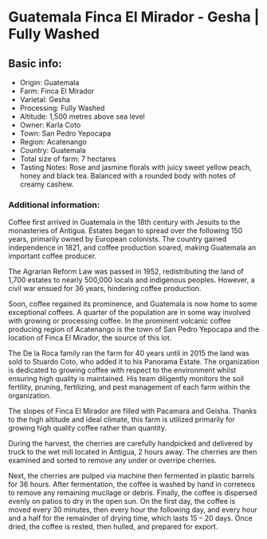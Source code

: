 # Guatemala Finca El Mirador - Gesha | Fully Washed

## Basic info:

- Origin: Guatemala
- Farm: Finca El Mirador
- Varietal: Gesha
- Processing: Fully Washed
- Altitude: 1,500 metres above sea level
- Owner: Karla Coto
- Town: San Pedro Yepocapa
- Region: Acatenango
- Country: Guatemala
- Total size of farm: 7 hectares
- Tasting Notes: Rose and jasmine florals with juicy sweet yellow peach, honey and black tea. Balanced with a rounded body with notes of creamy cashew.

### Additional information:

Coffee first arrived in Guatemala in the 18th century with Jesuits to the monasteries of Antigua. Estates began to spread over the following 150 years, primarily owned by European colonists. The country gained independence in 1821, and coffee production soared, making Guatemala an important coffee producer.

The Agrarian Reform Law was passed in 1952, redistributing the land of 1,700 estates to nearly 500,000 locals and indigenous peoples. However, a civil war ensued for 36 years, hindering coffee production.

Soon, coffee regained its prominence, and Guatemala is now home to some exceptional coffees. A quarter of the population are in some way involved with growing or processing coffee. In the prominent volcanic coffee producing region of Acatenango is the town of San Pedro Yepocapa and the location of Finca El Mirador, the source of this lot.

The De la Roca family ran the farm for 40 years until in 2015 the land was sold to Stuardo Coto, who added it to his Panorama Estate. The organization is dedicated to growing coffee with respect to the environment whilst ensuring high quality is maintained. His team diligently monitors the soil fertility, pruning, fertilizing, and pest management of each farm within the organization.

The slopes of Finca El Mirador are filled with Pacamara and Geisha. Thanks to the high altitude and ideal climate, this farm is utilized primarily for growing high quality coffee rather than quantity.

During the harvest, the cherries are carefully handpicked and delivered by truck to the wet mill located in Antigua, 2 hours away. The cherries are then examined and sorted to remove any under or overripe cherries.

Next, the cherries are pulped via machine then fermented in plastic barrels for 36 hours. After fermentation, the coffee is washed by hand in correteos to remove any remaining mucilage or debris. Finally, the coffee is dispersed evenly on patios to dry in the open sun. On the first day, the coffee is moved every 30 minutes, then every hour the following day, and every hour and a half for the remainder of drying time, which lasts 15 – 20 days. Once dried, the coffee is rested, then hulled, and prepared for export.
